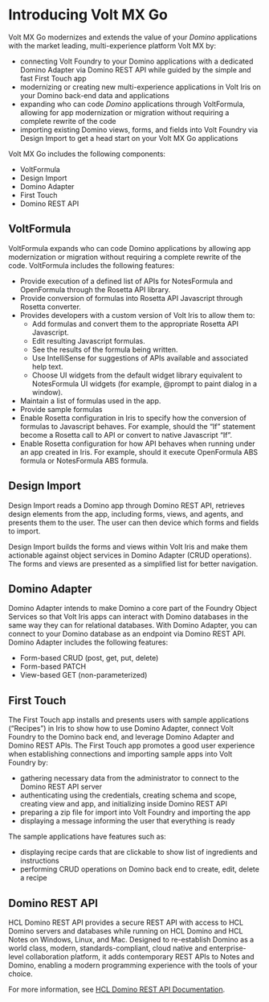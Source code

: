# Introducing Volt MX Go

Volt MX Go modernizes and extends the value of your *Domino* applications with the market leading, multi-experience platform Volt MX by:

- connecting Volt Foundry to your Domino applications with a dedicated Domino Adapter via Domino REST API while guided by the simple and fast First Touch app
- modernizing or creating new multi-experience applications in Volt Iris on your Domino back-end data and applications
- expanding who can code *Domino* applications through VoltFormula, allowing for app modernization or migration without requiring a complete rewrite of the code
- importing existing Domino views, forms, and fields into Volt Foundry via Design Import to get a head start on your Volt MX Go applications 

Volt MX Go includes the following components:

- VoltFormula
- Design Import
- Domino Adapter
- First Touch
- Domino REST API

## VoltFormula

VoltFormula expands who can code Domino applications by allowing app modernization or migration without requiring a complete rewrite of the code. VoltFormula includes the following features:

- Provide execution of a defined list of APIs for NotesFormula and OpenFormula through the Rosetta API library.
- Provide conversion of formulas into Rosetta API Javascript through Rosetta converter.
- Provides developers with a custom version of Volt Iris to allow them to:
    - Add formulas and convert them to the appropriate Rosetta API Javascript.
    - Edit resulting Javascript formulas.
    - See the results of the formula being written.
    - Use IntelliSense for suggestions of APIs available and associated help text.
    - Choose UI widgets from the default widget library equivalent to NotesFormula UI    widgets (for example, @prompt to paint dialog in a window).
- Maintain a list of formulas used in the app.
- Provide sample formulas
- Enable Rosetta configuration in Iris to specify how the conversion of formulas to Javascript behaves. For example, should the “If” statement become a Rosetta call to API or convert to native Javascript “If”.
- Enable Rosetta configuration for how API behaves when running under an app created in Iris. For example, should it execute OpenFormula ABS formula or NotesFormula ABS formula.

## Design Import

Design Import reads a Domino app through Domino REST API, retrieves design elements from the app, including forms, views, and agents, and presents them to the user. The user can then device which forms and fields to import. 

Design Import builds the forms and views within Volt Iris and make them actionable against object services in Domino Adapter (CRUD operations). The forms and views are presented as a simplified list for better navigation.
## Domino Adapter

Domino Adapter intends to make Domino a core part of the Foundry Object Services so that Volt Iris apps can interact with Domino databases in the same way they can for relational databases. With Domino Adapter, you can connect to your Domino database as an endpoint via Domino REST API. Domino Adapter includes the following features: 

- Form-based CRUD (post, get, put, delete)
- Form-based PATCH 
- View-based GET (non-parameterized) 

## First Touch

The First Touch app installs and presents users with sample applications (“Recipes”) in Iris to show how to use Domino Adapter, connect Volt Foundry to the Domino back end, and leverage Domino Adapter and Domino REST APIs. The First Touch app promotes a good user experience when establishing connections and importing sample apps into Volt Foundry by:

- gathering necessary data from the administrator to connect to the Domino REST API server
- authenticating using the credentials, creating schema and scope, creating view and app, and initializing inside Domino REST API
- preparing a zip file for import into Volt Foundry and importing the app
- displaying a message informing the user that everything is ready

The sample applications have features such as:

- displaying recipe cards that are clickable to show list of ingredients and instructions
- performing CRUD operations on Domino back end to create, edit, delete a recipe 

## Domino REST API

HCL Domino REST API provides a secure REST API with access to HCL Domino servers and databases while running on HCL Domino and HCL Notes on Windows, Linux, and Mac. Designed to re-establish Domino as a world class, modern, standards-compliant, cloud native and enterprise-level collaboration platform, it adds contemporary REST APIs to Notes and Domino, enabling a modern programming experience with the tools of your choice. 

For more information, see [HCL Domino REST API Documentation](https://opensource.hcltechsw.com/Domino-rest-api/index.html).

